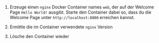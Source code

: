1. Erzeuge einen `nginx` Docker Container names `web`, der auf der Welcome Page `Hello World!` ausgibt.
Starte den Container dabei so, dass du die Welcome Page unter `http://localhost:8080` erreichen kannst.

2. Ermittle die im Container verwendete `nginx` Version

3. Lösche den Container wieder
